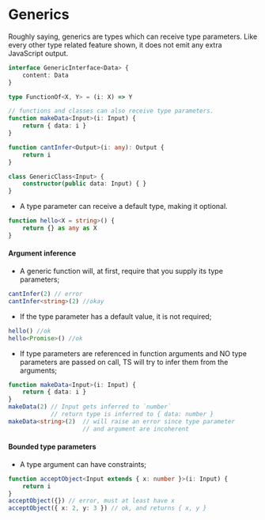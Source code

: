 # Generics

Roughly saying, generics are types which can receive type parameters. Like every other type related feature shown, it does not emit any extra JavaScript output.

```typescript
interface GenericInterface<Data> {
    content: Data
}

type FunctionOf<X, Y> = (i: X) => Y

// functions and classes can also receive type parameters.
function makeData<Input>(i: Input) {
    return { data: i }
}

function cantInfer<Output>(i: any): Output {
    return i
}

class GenericClass<Input> {
    constructor(public data: Input) { }
}
```

* A type parameter can receive a default type, making it optional.

```typescript
function hello<X = string>() {
    return {} as any as X
}
```

#### Argument inference

* A generic function will, at first, require that you supply its type parameters;

```typescript
cantInfer(2) // error
cantInfer<string>(2) //okay
```

* If the type parameter has a default value, it is not required;

```typescript
hello() //ok
hello<Promise>() //ok
```

* If type parameters are referenced in function arguments and NO type parameters are passed on call, TS will try to infer them from the arguments;

```typescript
function makeData<Input>(i: Input) {
    return { data: i }
}
makeData(2) // Input gets inferred to `number`
            // return type is inferred to { data: number }
makeData<string>(2)  // will raise an error since type parameter
                     // and argument are incoherent
```

#### Bounded type parameters

* A type argument can have constraints;

```typescript
function acceptObject<Input extends { x: number }>(i: Input) {
    return i
}
acceptObject({}) // error, must at least have x
acceptObject({ x: 2, y: 3 }) // ok, and returns { x, y }
```

